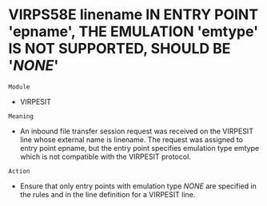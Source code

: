 # VIRPS58E linename IN ENTRY POINT 'epname', THE EMULATION 'emtype' IS NOT SUPPORTED, SHOULD BE '$NONE$'

`Module`
- VIRPESIT

`Meaning`
- An inbound file transfer session request was received on the VIRPESIT line whose external name is linename. The request was assigned to entry point epname, but the entry point specifies emulation type emtype which is not compatible with the VIRPESIT protocol.

`Action`
- Ensure that only entry points with emulation type $NONE$ are specified in the rules and in the line definition for a VIRPESIT line.
